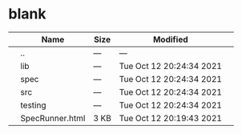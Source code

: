 blank
=====

<table><thead><tr class="header"><th></th><th>Name</th><th>Size</th><th>Modified</th><th></th></tr></thead><tbody><tr class="odd"><td></td><td><span class="goup">..</span></td><td>—</td><td>—</td><td></td></tr><tr class="even"><td></td><td><span class="name">lib</span></td><td>—</td><td>Tue Oct 12 20:24:34 2021</td><td></td></tr><tr class="odd"><td></td><td><span class="name">spec</span></td><td>—</td><td>Tue Oct 12 20:24:34 2021</td><td></td></tr><tr class="even"><td></td><td><span class="name">src</span></td><td>—</td><td>Tue Oct 12 20:24:34 2021</td><td></td></tr><tr class="odd"><td></td><td><span class="name">testing</span></td><td>—</td><td>Tue Oct 12 20:24:34 2021</td><td></td></tr><tr class="even"><td></td><td><span class="name">SpecRunner.html</span></td><td>3 KB</td><td>Tue Oct 12 20:19:43 2021</td><td></td></tr></tbody></table>
